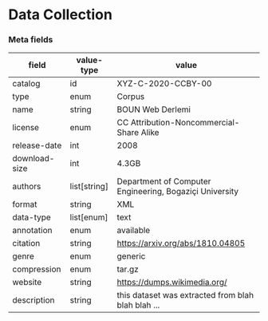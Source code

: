 # Data Collection

### Meta fields

|field|value-type|value|
|---|---|---|
|catalog|id|XYZ-C-2020-CCBY-00|
|type|enum|Corpus|
|name|string|BOUN Web Derlemi|
|license|enum|CC Attribution-Noncommercial-Share Alike|
|release-date|int|2008|
|download-size|int|4.3GB|
|authors|list[string]|Department of Computer Engineering, Bogaziçi University|
|format|string|XML|
|data-type|list[enum]|text|
|annotation|enum|available|
|citation|string|https://arxiv.org/abs/1810.04805|
|genre|enum|generic|
|compression|enum|tar.gz|
|website|string|https://dumps.wikimedia.org/|
|description|string|this dataset was extracted from blah blah blah ...|
